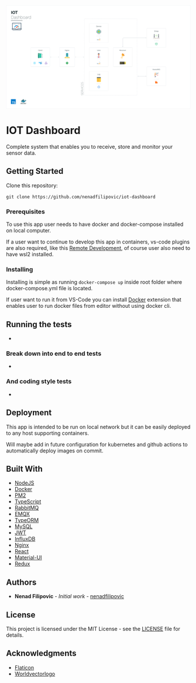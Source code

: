 ![IOT-Dashboard](<https://github.com/nenadfilipovic/iot-dashboard/blob/master/IOT%20Dashboard%20(Stack).svg>)

# IOT Dashboard

Complete system that enables you to receive, store and monitor your sensor data.

## Getting Started

Clone this repository:

```
git clone https://github.com/nenadfilipovic/iot-dashboard
```

### Prerequisites

To use this app user needs to have docker and docker-compose installed on local computer.

If a user want to continue to develop this app in containers, vs-code plugins are also required, like this [Remote Development](https://marketplace.visualstudio.com/items?itemName=ms-vscode-remote.vscode-remote-extensionpack), of course user also need to have wsl2 installed.

### Installing

Installing is simple as running `docker-compose up` inside root folder where docker-compose.yml file is located.

If user want to run it from VS-Code you can install [Docker](https://marketplace.visualstudio.com/items?itemName=ms-azuretools.vscode-docker) extension that enables user to run docker files from editor without using docker cli.

## Running the tests

-

### Break down into end to end tests

-

### And coding style tests

-

## Deployment

This app is intended to be run on local network but it can be easily deployed to any host supporting containers.

Will maybe add in future configuration for kubernetes and github actions to automatically deploy images on commit.

## Built With

- [NodeJS](https://nodejs.org/en/)
- [Docker](https://www.docker.com/)
- [PM2](https://pm2.keymetrics.io/)
- [TypeScript](https://www.typescriptlang.org/)
- [RabbitMQ](https://www.rabbitmq.com/)
- [EMQX](https://www.emqx.io/)
- [TypeORM](https://typeorm.io/)
- [MySQL](https://www.mysql.com/)
- [JWT](https://jwt.io/)
- [InfluxDB](https://www.influxdata.com/)
- [Nginx](https://www.nginx.com/)
- [React](https://reactjs.org/)
- [Material-UI](https://material-ui.com/)
- [Redux](https://redux.js.org/)

## Authors

- **Nenad Filipovic** - _Initial work_ - [nenadfilipovic](https://github.com/nenadfilipovic)

## License

This project is licensed under the MIT License - see the [LICENSE](LICENSE) file for details.

## Acknowledgments

- [Flaticon](https://www.flaticon.com/)
- [Worldvectorlogo](https://worldvectorlogo.com/)
